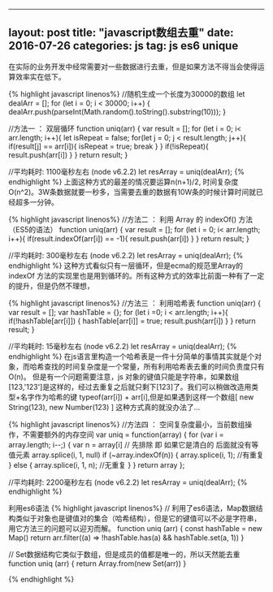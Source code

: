 ---
layout: post
title:  "javascript数组去重"
date:   2016-07-26
categories: js
tag: js es6 unique
------------------

在实际的业务开发中经常需要对一些数据进行去重，但是如果方法不得当会使得运算效率实在低下。

{% highlight javascript linenos%}
//随机生成一个长度为30000的数组
let dealArr = [];
for (let i = 0; i < 30000; i++) {
    dealArr.push(parseInt(Math.random().toString().substring(10)));
} 
 
//方法一 ： 双层循环
function uniq(arr) {
    var result = [];
    for (let i = 0; i< arr.length; i++){
        let isRepeat = false;
        for(let j = 0; j < result.length; j++){
            if(result[j] == arr[i]){
                isRepeat = true;
                break
            }
        }
        if(!isRepeat){
            result.push(arr[i])
        }
    }
    return result;
}
 
//平均耗时: 1100毫秒左右 (node v6.2.2)
let resArray = uniq(dealArr);
{% endhighlight %}
上面这种方式的最差的情况要运算n(n+1)/2, 时间复杂度O(n^2)。3W条数据就要一秒多，当需要去重的数据有10W条的时候计算时间就已经超多一分钟。

{% highlight javascript linenos%}
//方法二 ： 利用 Array 的 indexOf() 方法 （ES5的语法）
function uniq(arr) {
    var result = [];
    for (let i = 0; i< arr.length; i++){
        if(result.indexOf(arr[i]) == -1){
            result.push(arr[i])
        }
    }
    return result;
}
 
//平均耗时: 300毫秒左右 (node v6.2.2)
let resArray = uniq(dealArr);
{% endhighlight %}
这种方式看似只有一层循环，但是ecma的规范里Array的indexOf 方法的实现里也是用到循环的。所有这种方式的效率比前面一种有了一定的提升，但是仍然不理想，


{% highlight javascript linenos%}
//方法三 ： 利用哈希表
function uniq(arr) {
    var result = [];
    var hashTable = {};
    for (let i =0; i < arr.length; i++){
        if(!hashTable[arr[i]]) {
            hashTable[arr[i]] = true;
            result.push(arr[i])
        }
    }
    return result;
}
 
//平均耗时: 15毫秒左右 (node v6.2.2)
let resArray = uniq(dealArr);
{% endhighlight %}
在js语言里构造一个哈希表是一件十分简单的事情其实就是个对象，而哈希查找的时间复杂度是一个常量，所有利用哈希表去重的时间负责度只有O(n)。
但是有一个问题需要注意，js 对象的键值只能是字符串，如果数组[123,'123']是这样的，经过去重复之后就只剩下[123]了。我们可以稍做改造用类型+名字作为哈希的键 typeof(arr[i]) + arr[i],但是如果遇到这样一个数组[ new String(123), new Number(123) ] 这种方式真的就没办法了...

{% highlight javascript linenos%}
//方法四 ： 空间复杂度最小，当前数组操作，不需要额外的内存空间
var uniq = function(array) {
    for (var i = array.length; i--;) {
        var n = array[i]
        // 先排除 即 如果它是清白的 后面就没有等值元素
        array.splice(i, 1, null)
        if (~array.indexOf(n)) {
            array.splice(i, 1); //有重复
        } else {
            array.splice(i, 1, n); //无重复
        }
    }
    return array
};
 
//平均耗时: 2200毫秒左右 (node v6.2.2)
let resArray = uniq(dealArr);
{% endhighlight %}

利用es6语法
{% highlight javascript linenos%}
// 利用了es6语法，Map数据结构类似于对象也是键值对的集合（哈希结构），但是它的键值可以不必是字符串，用它方法三的问题可以迎刃而解。
function uniq (arr) {
  const hashTable = new Map()
  return arr.filter((a) => !hashTable.has(a) && hashTable.set(a, 1))
}
 
// Set数据结构它类似于数组，但是成员的值都是唯一的，所以天然能去重
function uniq (arr) {
  return Array.from(new Set(arr))
}

{% endhighlight %}